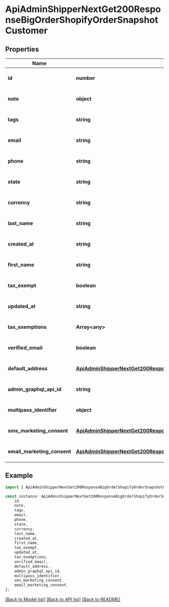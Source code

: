 # ApiAdminShipperNextGet200ResponseBigOrderShopifyOrderSnapshotCustomer


## Properties

Name | Type | Description | Notes
------------ | ------------- | ------------- | -------------
**id** | **number** |  | [optional] [default to undefined]
**note** | **object** |  | [optional] [default to undefined]
**tags** | **string** |  | [optional] [default to undefined]
**email** | **string** |  | [optional] [default to undefined]
**phone** | **string** |  | [optional] [default to undefined]
**state** | **string** |  | [optional] [default to undefined]
**currency** | **string** |  | [optional] [default to undefined]
**last_name** | **string** |  | [optional] [default to undefined]
**created_at** | **string** |  | [optional] [default to undefined]
**first_name** | **string** |  | [optional] [default to undefined]
**tax_exempt** | **boolean** |  | [optional] [default to undefined]
**updated_at** | **string** |  | [optional] [default to undefined]
**tax_exemptions** | **Array&lt;any&gt;** |  | [optional] [default to undefined]
**verified_email** | **boolean** |  | [optional] [default to undefined]
**default_address** | [**ApiAdminShipperNextGet200ResponseBigOrderShopifyOrderSnapshotCustomerDefaultAddress**](ApiAdminShipperNextGet200ResponseBigOrderShopifyOrderSnapshotCustomerDefaultAddress.md) |  | [optional] [default to undefined]
**admin_graphql_api_id** | **string** |  | [optional] [default to undefined]
**multipass_identifier** | **object** |  | [optional] [default to undefined]
**sms_marketing_consent** | [**ApiAdminShipperNextGet200ResponseBigOrderShopifyOrderSnapshotCustomerSmsMarketingConsent**](ApiAdminShipperNextGet200ResponseBigOrderShopifyOrderSnapshotCustomerSmsMarketingConsent.md) |  | [optional] [default to undefined]
**email_marketing_consent** | [**ApiAdminShipperNextGet200ResponseBigOrderShopifyOrderSnapshotCustomerEmailMarketingConsent**](ApiAdminShipperNextGet200ResponseBigOrderShopifyOrderSnapshotCustomerEmailMarketingConsent.md) |  | [optional] [default to undefined]

## Example

```typescript
import { ApiAdminShipperNextGet200ResponseBigOrderShopifyOrderSnapshotCustomer } from '@heavygee/arda-api-sdk';

const instance: ApiAdminShipperNextGet200ResponseBigOrderShopifyOrderSnapshotCustomer = {
    id,
    note,
    tags,
    email,
    phone,
    state,
    currency,
    last_name,
    created_at,
    first_name,
    tax_exempt,
    updated_at,
    tax_exemptions,
    verified_email,
    default_address,
    admin_graphql_api_id,
    multipass_identifier,
    sms_marketing_consent,
    email_marketing_consent,
};
```

[[Back to Model list]](../README.md#documentation-for-models) [[Back to API list]](../README.md#documentation-for-api-endpoints) [[Back to README]](../README.md)
